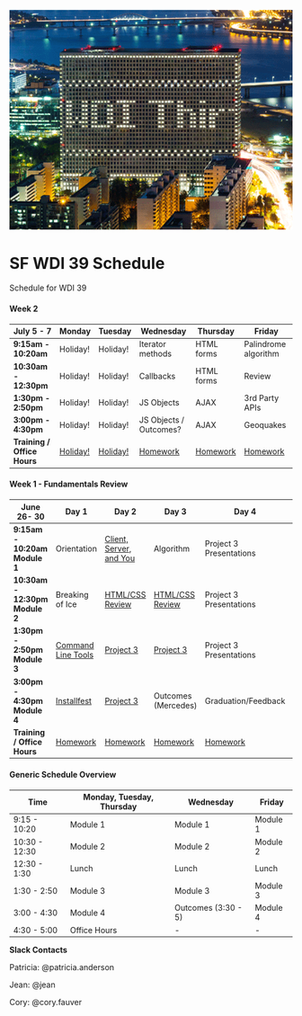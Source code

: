 <p align="center">
<img src="PhotoFunia-1497888882.gif" >
</p>

# SF WDI 39 Schedule

Schedule for WDI 39

#### Week 2
<table><thead>
<tr>
<th>July 5 - 7</th>
<th> Monday </th>
<th> Tuesday </th>
<th> Wednesday </th>
<th> Thursday </th>
<th> Friday </th>
</tr>
</thead><tbody>
<tr>
<td><strong>9:15am - 10:20am </strong></td>
<td>Holiday!</td>
<td>Holiday!</td>
<td>Iterator methods</td>
<td>HTML forms</td>
<td>Palindrome algorithm </td>
</tr>

<tr>
<td><strong>10:30am - 12:30pm </strong></td>
<td>Holiday!</td>
<td>Holiday!</td>
<td> Callbacks </td>
<td> HTML forms </td>
<td> Review </td>
</tr>

<tr>
<td><strong>1:30pm - 2:50pm </strong></td>
<td>Holiday!</td>
<td>Holiday!</td>
<td>JS Objects</td>
<td>AJAX</td>
<td>3rd Party APIs</td>

</tr>
<tr>
<td><strong>3:00pm - 4:30pm </strong></td>
<td>Holiday!</td>
<td>Holiday!</td>
<td>JS Objects / Outcomes?</td>
<td> AJAX </td>
<td>Geoquakes</td>
</tr>

<tr>
<td><strong>Training / Office Hours</strong></td>
<td><a href="homework/week-02.md">Holiday!</a></td>
<td><a href="homework/week-02.md">Holiday!</a></td>
<td><a href="homework/week-02.md">Homework</a></td>
<td><a href="homework/week-02.md">Homework</a></td>
<td><a href="homework/week-02.md">Homework</a></td>
</tr>
</tbody></table>

#### Week 1 - Fundamentals Review
<table><thead>
<tr>
<th>June 26- 30</th>
<th>Day 1</th>
<th>Day 2</th>
<th>Day 3</th>
<th>Day 4</th>
<th>Day  5</th>
</tr>
</thead><tbody>
<tr>
<td><strong>9:15am - 10:20am Module 1</strong></td>
<td>Orientation</td>
<td><a href="https://github.com/SF-WDI-LABS/the-client-the-server-and-you/blob/master/README.md">Client, Server, and You</a></td>
<td>Algorithm</td>
<td>Project 3 Presentations</td>
<td>Graduation/Feedback</td>
</tr>

<tr>
<td><strong>10:30am - 12:30pm Module 2</strong></td>
<td>Breaking of Ice</td>
<td><a href="https://github.com/sf-wdi-labs/html-css-review">HTML/CSS Review</a></td>
<td><a href="https://github.com/sf-wdi-labs/html-css-review">HTML/CSS Review</a></td>
<td>Project 3 Presentations</td>
<td>Graduation/Feedback</td>
</tr>

<tr>
<td><strong>1:30pm - 2:50pm Module 3</strong></td>
<td><a href="https://github.com/SF-WDI-LABS/command-line">Command Line Tools</a></td>
<td><a href="https://github.com/sf-wdi-36/project-03">Project 3</a></td>
<td><a href="https://github.com/sf-wdi-36/project-03">Project 3</a></td>
<td>Project 3 Presentations</td>
<td>Stuff</td>

</tr>
<tr>
<td><strong>3:00pm - 4:30pm Module 4</strong></td>
<td><a href="https://github.com/sf-wdi-labs/installfest">Installfest</a></td>
<td><a href="https://github.com/sf-wdi-36/project-03">Project 3</a></td>
<td>Outcomes (Mercedes)</td>
<td>Graduation/Feedback</td>
<td>Graduation/Feedback</td>
</tr>

<tr>
<td><strong>Training / Office Hours</strong></td>
<td><a href="homework/week-01.md">Homework</a></td>
<td><a href="homework/week-01.md">Homework</a></td>
<td><a href="homework/week-01.md">Homework</a></td>
<td><a href="homework/week-01.md">Homework</a></td>
<td><a href="homework/week-01.md">Homework</a></td>
</tr>
</tbody></table>

#### Generic Schedule Overview

Time | Monday, Tuesday, Thursday  | Wednesday | Friday
----- | ------------------ | ----- | ----
9:15 - 10:20  | Module 1   | Module 1     | Module 1
10:30 - 12:30| Module 2   | Module 2     | Module 2
12:30 - 1:30 | Lunch         | Lunch          | Lunch
1:30 - 2:50 | Module 3      | Module 3   | Module 3
3:00 - 4:30 | Module 4      | Outcomes (3:30 - 5)  | Module 4
4:30 - 5:00 | Office Hours   | - | -


**Slack Contacts**  

Patricia: @patricia.anderson

Jean: @jean

Cory: @cory.fauver
